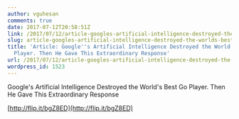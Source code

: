 ```yaml
---
author: vguhesan
comments: true
date: 2017-07-12T20:58:51Z
link: /2017/07/12/article-googles-artificial-intelligence-destroyed-the-worlds-best-go-player-then-he-gave-this-extraordinary-response/
slug: article-googles-artificial-intelligence-destroyed-the-worlds-best-go-player-then-he-gave-this-extraordinary-response
title: 'Article: Google''s Artificial Intelligence Destroyed the World''s Best Go
  Player. Then He Gave This Extraordinary Response'
url: /2017/07/12/article-googles-artificial-intelligence-destroyed-the-worlds-best-go-player-then-he-gave-this-extraordinary-response/
wordpress_id: 1523
---
```


Google's Artificial Intelligence Destroyed the World's Best Go Player. Then He Gave This Extraordinary Response

[http://flip.it/bgZ8ED](http://flip.it/bgZ8ED)
